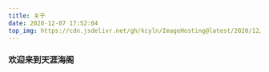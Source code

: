 ```yaml
---
title: 关于
date: 2020-12-07 17:52:04
top_img: https://cdn.jsdelivr.net/gh/kcyln/ImageHosting@latest/2020/12/09/325bef8f722b5e9f1bac16bf88cb01fb.png
---
```



### 欢迎来到天涯海阁
